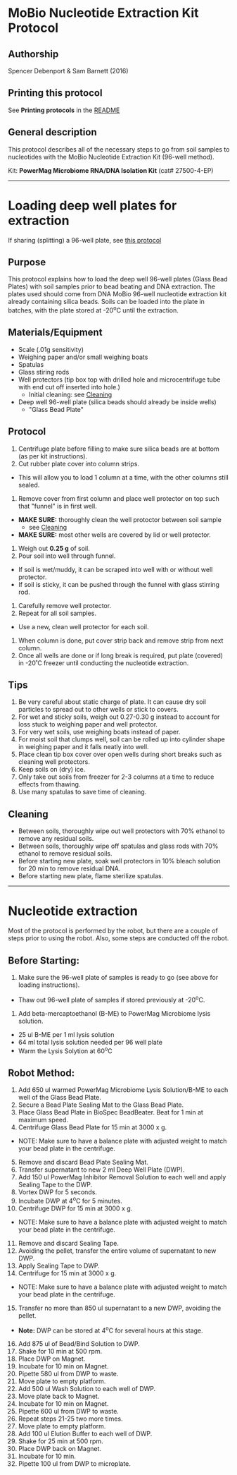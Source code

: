MoBio Nucleotide Extraction Kit Protocol
========================================

## Authorship

Spencer Debenport & Sam Barnett (2016)


## Printing this protocol

See **Printing protocols** in the [README](../README.md#printing-protocols-conversion-of-protocols-to-pdf)


## General description

This protocol describes all of the necessary steps to go from soil samples to
nucleotides with the MoBio Nucleotide Extraction Kit (96-well method). 

Kit: **PowerMag Microbiome RNA/DNA Isolation Kit** (cat# 27500-4-EP)


***

# Loading deep well plates for extraction

If sharing (splitting) a 96-well plate, see [this protocol](./shared_DNA_extraction_plate_protocol.md)

## Purpose

This protocol explains how to load the deep well 96-well plates (Glass Bead Plates) with
soil samples prior to bead beating and DNA extraction. The plates used should come from
DNA MoBio 96-well nucleotide extraction kit already containing silica beads. 
Soils can be loaded into the plate in batches, with the plate stored at -20<sup>o</sup>C
until the extraction.


## Materials/Equipment

* Scale (.01g sensitivity)
* Weighing paper and/or small weighing boats
* Spatulas
* Glass stiring rods
* Well protectors (tip box top with drilled hole and microcentrifuge tube with end cut off
  inserted into hole.)
  * Initial cleaning: see [Cleaning](./MoBio_96-well_kit_protocol.md##Cleaning)
* Deep well 96-well plate (silica beads should already be inside wells)
  * "Glass Bead Plate"


## Protocol

1. Centrifuge plate before filling to make sure silica beads are at bottom (as per kit
   instructions).
1. Cut rubber plate cover into column strips.
  * This will allow you to load 1 column at a time, with the other columns still sealed.
1. Remove cover from first column and place well protector on top such that "funnel" is in
   first well.
  * **MAKE SURE:** thoroughly clean the well protoctor between soil sample
    * see [Cleaning](./MoBio_96-well_kit_protocol.md##Cleaning)
  * **MAKE SURE:** most other wells are covered by lid or well protector.
1. Weigh out **0.25 g** of soil.
1. Pour soil into well through funnel.
  * If soil is wet/muddy, it can be scraped into well with or without well protector.
  * If soil is sticky, it can be pushed through the funnel with glass stirring rod.
1. Carefully remove well protector.
1. Repeat for all soil samples.
  * Use a new, clean well protector for each soil.
1. When column is done, put cover strip back and remove strip from next column.
1. Once all wells are done or if long break is required, put plate (covered) in -20˚C
   freezer until conducting the nucleotide extraction.


## Tips
1. Be very careful about static charge of plate.  It can cause dry soil particles to
   spread out to other wells or stick to covers.
1. For wet and sticky soils, weigh out 0.27-0.30 g instead to account for loss stuck to
   weighing paper and well protector.
1. For very wet soils, use weighing boats instead of paper.
1. For moist soil that clumps well, soil can be rolled up into cylinder shape in weighing
   paper and it falls neatly into well.
1. Place clean tip box cover over open wells during short breaks such as cleaning well
   protectors.
1. Keep soils on (dry) ice.
1. Only take out soils from freezer for 2-3 columns at a time to reduce effects from
   thawing.
1. Use many spatulas to save time of cleaning.


## Cleaning
* Between soils, thoroughly wipe out well protectors with 70% ethanol to remove any
  residual soils.
* Between soils, thoroughly wipe off spatulas and glass rods with 70% ethanol to remove
  residual soils.
* Before starting new plate, soak well protectors in 10% bleach solution for 20 min to
  remove residual DNA.
* Before starting new plate, flame sterilize spatulas.


***

# Nucleotide extraction 

Most of the protocol is performed by the robot, but there are a couple of steps prior
to using the robot. Also, some steps are conducted off the robot.

## Before Starting:
1. Make sure the 96-well plate of samples is ready to go (see above for loading instructions).
  * Thaw out 96-well plate of samples if stored previously at -20<sup>o</sup>C.
1. Add beta-mercaptoethanol (B-ME) to PowerMag Microbiome lysis solution.
  *	25 ul B-ME per 1 ml lysis solution
  * 64 ml total lysis solution needed per 96 well plate
  * Warm the Lysis Solytion at 60<sup>o</sup>C 

## Robot Method:

1.	Add 650 ul warmed PowerMag Microbiome Lysis Solution/B-ME to each well of the Glass Bead Plate.
2.	Secure a Bead Plate Sealing Mat to the Glass Bead Plate. 
3.	Place Glass Bead Plate in BioSpec BeadBeater. Beat for 1 min at maximum speed.
4.	Centrifuge Glass Bead Plate for 15 min at 3000 x g.
   * NOTE: Make sure to have a balance plate with adjusted weight to match your bead plate in the centrifuge.
5.	Remove and discard Bead Plate Sealing Mat.
6.	Transfer supernatant to new 2 ml Deep Well Plate (DWP). 
7.	Add 150 ul PowerMag Inhibitor Removal Solution to each well and apply Sealing Tape to the DWP. 
8.	Vortex DWP for 5 seconds.
9.	Incubate DWP at 4<sup>o</sup>C for 5 minutes.
10.	Centrifuge DWP for 15 min at 3000 x g.
   * NOTE: Make sure to have a balance plate with adjusted weight to match your bead plate in the centrifuge.
11.	Remove and discard Sealing Tape.
12.	Avoiding the pellet, transfer the entire volume of supernatant to new DWP. 
13.	Apply Sealing Tape to DWP.
14.	Centrifuge for 15 min at 3000 x g.
   * NOTE: Make sure to have a balance plate with adjusted weight to match your bead plate in the centrifuge.
15.	Transfer no more than 850 ul supernatant to a new DWP, avoiding the pellet.
  * **Note:** DWP can be stored at 4<sup>o</sup>C for several hours at this stage.
16.	Add 875 ul of Bead/Bind Solution to DWP.
17.	Shake for 10 min at 500 rpm. 
18.	Place DWP on Magnet.
19.	Incubate for 10 min on Magnet.
20.	Pipette 580 ul from DWP to waste.
21.	Move plate to empty platform.
22.	Add 500 ul Wash Solution to each well of DWP.
23.	Move plate back to Magnet. 
24.	Incubate for 10 min on Magnet. 
25.	Pipette 600 ul from DWP to waste.
26.	Repeat steps 21-25 two more times.
27.	Move plate to empty platform.
28.	Add 100 ul Elution Buffer to each well of DWP.
29.	Shake for 25 min at 500 rpm.
30.	Place DWP back on Magnet.
31.	Incubate for 10 min.
32.	Pipette 100 ul from DWP to microplate.
